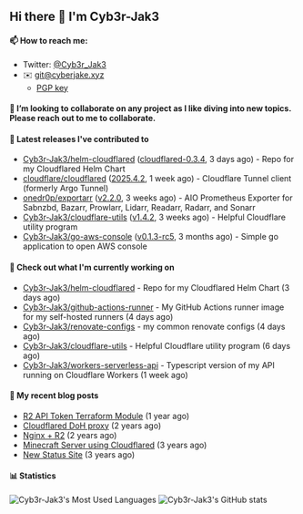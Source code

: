 ## Hi there 👋 I'm Cyb3r-Jak3

#### 📫 How to reach me:
  - Twitter: [@Cyb3r_Jak3](https://twitter.com/Cyb3r_Jak3)
  - ✉️ git@cyberjake.xyz
    - [PGP key](https://gist.githubusercontent.com/Cyb3r-Jak3/d1068b61b50239b171faf018a0269f67/raw/b876db002e6b0630795382c0b9134771ffa5fe3a/cyb3rjak3@pm.me.asc)


#### 👯 I’m looking to collaborate on any project as I like diving into new topics. Please reach out to me to collaborate.


#### 🔭 Latest releases I've contributed to

- [Cyb3r-Jak3/helm-cloudflared](https://github.com/Cyb3r-Jak3/helm-cloudflared) ([cloudflared-0.3.4](https://github.com/Cyb3r-Jak3/helm-cloudflared/releases/tag/cloudflared-0.3.4), 3 days ago) - Repo for my Cloudflared Helm Chart
- [cloudflare/cloudflared](https://github.com/cloudflare/cloudflared) ([2025.4.2](https://github.com/cloudflare/cloudflared/releases/tag/2025.4.2), 1 week ago) - Cloudflare Tunnel client (formerly Argo Tunnel)
- [onedr0p/exportarr](https://github.com/onedr0p/exportarr) ([v2.2.0](https://github.com/onedr0p/exportarr/releases/tag/v2.2.0), 3 weeks ago) - AIO Prometheus Exporter for Sabnzbd, Bazarr, Prowlarr, Lidarr, Readarr, Radarr, and Sonarr
- [Cyb3r-Jak3/cloudflare-utils](https://github.com/Cyb3r-Jak3/cloudflare-utils) ([v1.4.2](https://github.com/Cyb3r-Jak3/cloudflare-utils/releases/tag/v1.4.2), 3 weeks ago) - Helpful Cloudflare utility program 
- [Cyb3r-Jak3/go-aws-console](https://github.com/Cyb3r-Jak3/go-aws-console) ([v0.1.3-rc5](https://github.com/Cyb3r-Jak3/go-aws-console/releases/tag/v0.1.3-rc5), 3 months ago) - Simple go application to open AWS console

#### 👷 Check out what I'm currently working on

- [Cyb3r-Jak3/helm-cloudflared](https://github.com/Cyb3r-Jak3/helm-cloudflared) - Repo for my Cloudflared Helm Chart (3 days ago)
- [Cyb3r-Jak3/github-actions-runner](https://github.com/Cyb3r-Jak3/github-actions-runner) - My GitHub Actions runner image for my self-hosted runners (4 days ago)
- [Cyb3r-Jak3/renovate-configs](https://github.com/Cyb3r-Jak3/renovate-configs) - my common renovate configs (4 days ago)
- [Cyb3r-Jak3/cloudflare-utils](https://github.com/Cyb3r-Jak3/cloudflare-utils) - Helpful Cloudflare utility program  (6 days ago)
- [Cyb3r-Jak3/workers-serverless-api](https://github.com/Cyb3r-Jak3/workers-serverless-api) - Typescript version of my API running on Cloudflare Workers (1 week ago)

#### 📜 My recent blog posts

- [R2 API Token Terraform Module](https://blog.cyberjake.xyz/post/2024-03-19-cloudflare-r2-terraform/) (1 year ago)
- [Cloudflared DoH proxy](https://blog.cyberjake.xyz/post/2023-02-17-cloudflared-doh/) (2 years ago)
- [Nginx &#43; R2](https://blog.cyberjake.xyz/post/2022-10-01-nginx-proxy-r2/) (2 years ago)
- [Minecraft Server using Cloudflared](https://blog.cyberjake.xyz/post/2022-03-26-cloudflared-minecraft/) (3 years ago)
- [New Status Site](https://blog.cyberjake.xyz/post/2021-09-27-status-site/) (3 years ago)


#### 📊 Statistics
![Cyb3r-Jak3's Most Used Languages](https://github-readme-stats.vercel.app/api/top-langs/?username=Cyb3r-Jak3&theme=cobalt&hide=css,html,scss)
![Cyb3r-Jak3's GitHub stats](https://github-readme-stats.vercel.app/api?username=Cyb3r-Jak3&count_private=true&show_icons=true&theme=cobalt&line_height=40)
